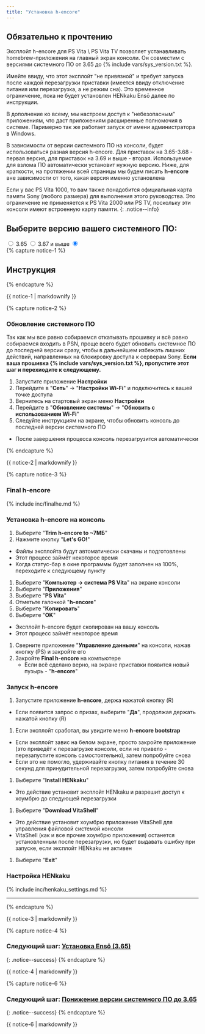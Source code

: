```yaml
---
title: "Установка h-encore"
---
```


## Обязательно к прочтению

Эксплойт h-encore для PS Vita \ PS Vita TV позволяет устанавливать homebrew-приложения на главный экран консоли. Он совместим с версиями системного ПО от 3.65 до {% include vars/sys_version.txt %}.

Имейте ввиду, что этот эксплойт "не привязной" и требует запуска после каждой перезагрузки приставки (имеется ввиду отключение питания или перезагрузка, а не режим сна). Это временное ограничение, пока не будет установлен HENkaku Ensō далее по инструкции.

В дополнение ко всему, мы настроем доступ к "небезопасным" приложениям, что даст приложениям расширенные полномочия в системе. Паримерно так же работает запуск от имени администратора в Windows. 

В зависимости от версии системного ПО на консоли, будет использоваться разная версия h-encore. Для приставок на 3.65-3.68 - первая версия, для приставок на 3.69 и выше - вторая. Используемое для взлома ПО автоматически установит нужную версию. Ниже, для краткости, на протяжении всей страницы мы будем писать **h-encore** вне зависимости от того, какая версия именно установлена

Если у вас PS Vita 1000, то вам также понадобится официальная карта памяти Sony (любого размера) для выполнения этого руководства. Это ограничение не применяется к PS Vita 2000 или PS TV, поскольку эти консоли имеют встроенную карту памяти.
{: .notice--info}

## Выберите версию вашего системного ПО:

<div class="select_fw">
    <input type="radio" id="365" name="fw" value="365"/>
    <label for="365">3.65</label>
    <input type="radio" id="367" name="fw" value="367" />
    <label for="367">3.67 и выше</label>
    <input type="radio" name="fw" id="none" checked class="hide">
</div>
{% capture notice-1 %}

## Инструкция

{% endcapture %}
<div class="hideble 365 367 370 hide">{{ notice-1 | markdownify }}</div>


{% capture notice-2 %}

### Обновление системного ПО

Так как мы все равно собираемся откатывать прошивку и всё равно собираемся входить в PSN, проще всего будет обновить системное ПО до последней версии сразу, чтобы в дальнейшем избежать лишних действий, направленных на блокировку доступа к серверам Sony. **Если ваша прошивка {% include vars/sys_version.txt %}, пропустите этот шаг и перехиодите к следующему.**

1. Запустите приложение **Настройки**
1. Перейдите в "**Сеть**" -> "**Настройки Wi-Fi**" и подключитесь к вашей точке доступа
1. Вернитесь на стартовый экран меню **Настройки**
1. Перейдите в "**Обновление системы**" -> "**Обновить с использованием Wi-Fi**"
1. Следуйте инструкциям на экране, чтобы обновить консоль до последней версии системного ПО
  + После завершения процесса консоль перезагрузится автоматически
  
{% endcapture %}

<div class="hideble 370 hide">{{ notice-2 | markdownify }}</div>

{% capture notice-3 %}
### Final h-encore

{% include inc/finalhe.md %}

### Установка h-encore на консоль

1. Выберите "**Trim h-encore to ~7МБ**"
1. Нажмите кнопку "**Let's GO!**"
  + Файлы эксплойта будут автоматически скачаны и подготовлены
  + Этот процесс займёт некоторое время
  + Когда статус-бар в окне программы будет заполнен на 100%, переходите к следующему пункту
1. Выберите "**Компьютер -> система PS Vita**" на экране консоли
1. Выберите "**Приложения**"
1. Выберите "**PS Vita**"
1. Отметьте галочкой "**h-encore**"
1. Выберите "**Копировать**"
1. Выберите "**OK**"
  + Эксплойт h-encore будет скопирован на вашу консоль
  + Этот процесс займёт некоторое время
1. Сверните приложение "**Управление данными**" на консоли, нажав кнопку (PS) и закройте его
1. Закройте **Final h-encore** на компьютере
    * Если всё сделано верно, на экране приставки появится новый пузырь - "**h-encore**"
    
### Запуск h-encore

1. Запустите приложение **h-encore**, держа нажатой кнопку (R)
  + Если появится запрос о призах, выберите "**Да**", продолжая держать нажатой кнопку (R)
1. Если эксплойт сработал, вы увидите меню **h-encore bootstrap**
  + Если эксплойт завис на белом экране, просто закройте приложение (это приведёт к перезагрузке консоли, если не привело - перезапустите консоль самостоятельно), затем попробуйте снова
  + Если это не помогло, удерживайте кнопку питания в течение 30 секунд для принудительной перезагрузки, затем попробуйте снова
1. Выберите "**Install HENkaku**"
  + Это действие установит эксплойт HENkaku и разрешит доступ к хоумбрю до следующей перезагрузки
1. Выберите "**Download VitaShell**"
  + Это действие установит хоумбрю приложение VitaShell для управления файловой системой консоли
  + VitaShell (как и все прочие хоумбрю приложения) останется установленным после перезагрузки, но будет выдавать ошибку при запуске, если эксплойт HENkaku не активен
1. Выберите "**Exit**"

### Настройка HENkaku

{% include inc/henkaku_settings.md %}
___

{% endcapture %}

<div class="hideble 365 367 370 hide">{{ notice-3 | markdownify }}</div>

{% capture notice-4 %}
### Следующий шаг: [Установка Ensō (3.65)](installing-enso)
{: .notice--success}
{% endcapture %}

<div class="hideble 365 hide">{{ notice-4 | markdownify }}</div>

{% capture notice-6 %}
### Следующий шаг: [Понижение версии системного ПО до 3.65](downgrading-firmware)
{: .notice--success}
{% endcapture %}
<div class="hideble 367 hide">{{ notice-6 | markdownify }}</div>